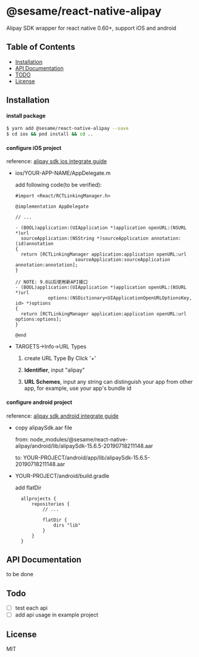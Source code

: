 # @sesame/react-native-alipay

Alipay SDK wrapper for react native 0.60+, support iOS and android


## Table of Contents

- [Installation](#installation)
- [API Documentation](#api-documentation)
- [TODO](#todo)
- [License](#license)


## Installation

#### install package 
```sh
$ yarn add @sesame/react-native-alipay --save
$ cd ios && pod install && cd ..
```

#### configure iOS project
    
reference: [alipay sdk ios integrate guide](https://docs.open.alipay.com/204/105295/)

- ios/YOUR-APP-NAME/AppDelegate.m

  add following code(to be verified):
    ```
    #import <React/RCTLinkingManager.h>
    
    @implementation AppDelegate
    
    // ...
    
    - (BOOL)application:(UIApplication *)application openURL:(NSURL *)url
      sourceApplication:(NSString *)sourceApplication annotation:(id)annotation
    {
      return [RCTLinkingManager application:application openURL:url
                          sourceApplication:sourceApplication annotation:annotation];
    }
    
    // NOTE: 9.0以后使用新API接口
    - (BOOL)application:(UIApplication *)application openURL:(NSURL *)url
                options:(NSDictionary<UIApplicationOpenURLOptionsKey, id> *)options
    {
      return [RCTLinkingManager application:application openURL:url options:options];
    }
    
    @end

    ```
- TARGETS->Info->URL Types

  1. create URL Type By Click '+'
  
  2. **Identifier**, input "alipay"
  
  3. **URL Schemes**, input any string can distinguish your app from other app,
    for example, use your app's bundle id
        

#### configure android project

reference: [alipay sdk android integrate guide](https://docs.open.alipay.com/204/105296/)

- copy alipaySdk.aar file

  from: node_modules/@sesame/react-native-alipay/android/lib/alipaySdk-15.6.5-20190718211148.aar
  
  to: YOUR-PROJECT/android/app/lib/alipaySdk-15.6.5-20190718211148.aar
  
- YOUR-PROJECT/android/build.gradle
  
  add flatDir
  
  ```
    allprojects {
        repositories {
            // ...
            
            flatDir {
                dirs "lib"
            }
        }
    }
  ```
  
           
    

## API Documentation

to be done

## Todo

- [ ] test each api
- [ ] add api usage in example project

## License

MIT
